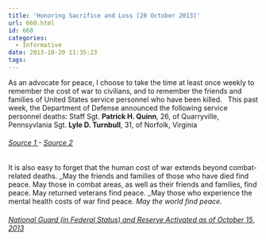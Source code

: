```yaml
---
title: 'Honoring Sacrifice and Loss [20 October 2013]'
url: 660.html
id: 660
categories:
  - Informative
date: 2013-10-20 11:35:23
tags:
---
```


As an advocate for peace, I choose to take the time at least once weekly to remember the cost of war to civilians, and to remember the friends and families of United States service personnel who have been killed.   This past week, the Department of Defense announced the following service personnel deaths: Staff Sgt. **Patrick H. Quinn**, 26, of Quarryville, Pennsyvlania Sgt. **Lyle D. Turnbull**, 31, of Norfolk, Virginia

###### [Source 1 ](http://www.defense.gov//releases/release.aspx?releaseid=16314)- [Source 2](http://www.defense.gov//releases/release.aspx?releaseid=16325)[](http://www.defense.gov//releases/release.aspx?releaseid=16308)

It is also easy to forget that the human cost of war extends beyond combat-related deaths. _May the friends and families of those who have died find peace. May those in combat areas, as well as their friends and families, find peace. May returned veterans find peace. _May those who experience the mental health costs of war find peace. _May the world find peace._

###### [National Guard (in Federal Status) and Reserve Activated as of October 15, 2013](http://www.defense.gov//releases/release.aspx?releaseid=16315)